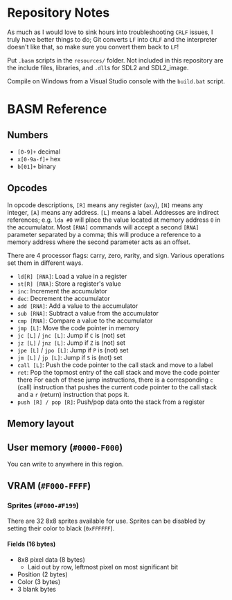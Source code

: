 # Repository Notes
As much as I would love to sink hours into troubleshooting `CRLF` issues, I truly have better things to do; Git converts `LF` into `CRLF` and the interpreter doesn't like that, so make sure you convert them back to `LF`!

Put `.basm` scripts in the `resources/` folder. Not included in this repository are the include files, libraries, and `.dll`s for SDL2 and SDL2_image.

Compile on Windows from a Visual Studio console with the `build.bat` script.

# BASM Reference

## Numbers
- `[0-9]+` decimal
- `x[0-9a-f]+` hex
- `b[01]+` binary

## Opcodes
In opcode descriptions, `[R]` means any register (`axy`), `[N]` means any integer, `[A]` means any address. `[L]` means a label. Addresses are indirect references; e.g. `lda #0` will place the value located at memory address `0` in the accumulator. Most `[RNA]` commands will accept a second `[RNA]` parameter separated by a comma; this will produce a reference to a memory address where the second parameter acts as an offset.

There are 4 processor flags: `C`arry, `Z`ero, `P`arity, and `S`ign. Various operations set them in different ways.

- `ld[R] [RNA]`: Load a value in a register
- `st[R] [RNA]`: Store a register's value
- `inc`: Increment the accumulator
- `dec`: Decrement the accumulator
- `add [RNA]`: Add a value to the accumulator
- `sub [RNA]`: Subtract a value from the accumulator
- `cmp [RNA]`: Compare a value to the accumulator
- `jmp [L]`: Move the code pointer in memory
- `jc [L]` / `jnc [L]`: Jump if `C` is (not) set
- `jz [L]` / `jnz [L]`: Jump if `Z` is (not) set
- `jpe [L]` / `jpo [L]`: Jump if `P` is (not) set
- `jm [L]` / `jp [L]`: Jump if `S` is (not) set
- `call [L]`: Push the code pointer to the call stack and move to a label
- `ret`: Pop the topmost entry of the call stack and move the code pointer there
For each of these jump instructions, there is a corresponding `c` (call) instruction that pushes the current code pointer to the call stack and a `r` (return) instruction that pops it.
- `push [R] / pop [R]`: Push/pop data onto the stack from a register  
 

## Memory layout
## User memory (`#0000-F000`)
You can write to anywhere in this region.
## VRAM (`#F000-FFFF`)
### Sprites (`#F000-#F199`)
There are 32 8x8 sprites available for use. Sprites can be disabled by setting their color to black (`0xFFFFFF`).
#### Fields (16 bytes)
- 8x8 pixel data (8 bytes)
    - Laid out by row, leftmost pixel on most significant bit
- Position (2 bytes)
- Color    (3 bytes)
- 3 blank bytes